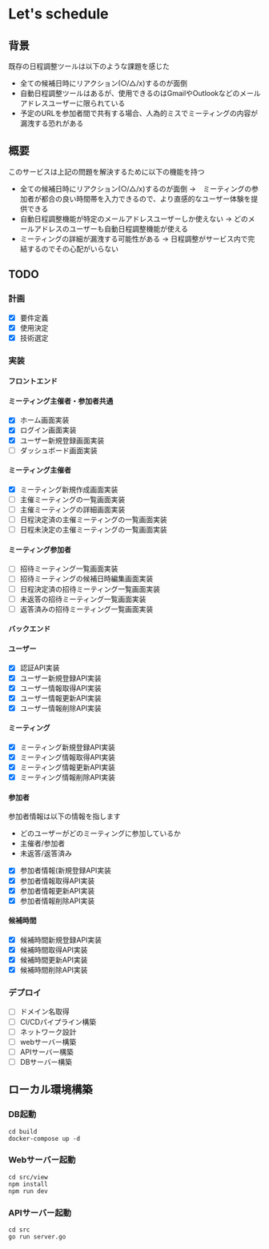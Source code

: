 # Let's schedule

## 背景
既存の日程調整ツールは以下のような課題を感じた
- 全ての候補日時にリアクション(○/△/x)するのが面倒
- 自動日程調整ツールはあるが、使用できるのはGmailやOutlookなどのメールアドレスユーザーに限られている
- 予定のURLを参加者間で共有する場合、人為的ミスでミーティングの内容が漏洩する恐れがある

## 概要
このサービスは上記の問題を解決するために以下の機能を持つ
- 全ての候補日時にリアクション(○/△/x)するのが面倒 →　ミーティングの参加者が都合の良い時間帯を入力できるので、より直感的なユーザー体験を提供できる
- 自動日程調整機能が特定のメールアドレスユーザーしか使えない → どのメールアドレスのユーザーも自動日程調整機能が使える
- ミーティングの詳細が漏洩する可能性がある → 日程調整がサービス内で完結するのでその心配がいらない

## TODO

### 計画
- [x] 要件定義
- [x] 使用決定
- [x] 技術選定

### 実装

#### フロントエンド

#### ミーティング主催者・参加者共通
- [x] ホーム画面実装
- [x] ログイン画面実装
- [x] ユーザー新規登録画面実装
- [ ] ダッシュボード画面実装

#### ミーティング主催者
- [x] ミーティング新規作成画面実装
- [ ] 主催ミーティングの一覧画面実装
- [ ] 主催ミーティングの詳細画面実装
- [ ] 日程決定済の主催ミーティングの一覧画面実装
- [ ] 日程未決定の主催ミーティングの一覧画面実装

#### ミーティング参加者
- [ ] 招待ミーティング一覧画面実装
- [ ] 招待ミーティングの候補日時編集画面実装
- [ ] 日程決定済の招待ミーティング一覧画面実装
- [ ] 未返答の招待ミーティング一覧画面実装
- [ ] 返答済みの招待ミーティング一覧画面実装

#### バックエンド

#### ユーザー
- [x] 認証API実装
- [x] ユーザー新規登録API実装
- [x] ユーザー情報取得API実装
- [x] ユーザー情報更新API実装
- [x] ユーザー情報削除API実装

#### ミーティング
- [x] ミーティング新規登録API実装
- [x] ミーティング情報取得API実装
- [x] ミーティング情報更新API実装
- [x] ミーティング情報削除API実装

#### 参加者

参加者情報は以下の情報を指します
- どのユーザーがどのミーティングに参加しているか 
- 主催者/参加者 
- 未返答/返答済み

- [x] 参加者情報(新規登録API実装
- [x] 参加者情報取得API実装
- [x] 参加者情報更新API実装
- [x] 参加者情報削除API実装

#### 候補時間
- [x] 候補時間新規登録API実装
- [x] 候補時間取得API実装
- [x] 候補時間更新API実装
- [x] 候補時間削除API実装

### デプロイ
- [ ] ドメイン名取得
- [ ] CI/CDパイプライン構築
- [ ] ネットワーク設計
- [ ] webサーバー構築
- [ ] APIサーバー構築
- [ ] DBサーバー構築

## ローカル環境構築

### DB起動
```
cd build
docker-compose up -d
```

### Webサーバー起動
```
cd src/view
npm install
npm run dev
```

### APIサーバー起動
```
cd src
go run server.go
```